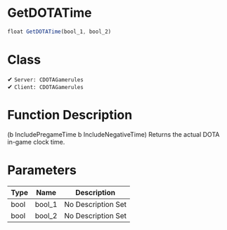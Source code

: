 # GetDOTATime
```js	
float GetDOTATime(bool_1, bool_2)
```
# Class
✔ `Server: CDOTAGamerules`  
✔ `Client: CDOTAGamerules`  

# Function Description
(b IncludePregameTime b IncludeNegativeTime) Returns the actual DOTA in-game clock time.
# Parameters
Type|Name|Description
--|--|--
bool|bool_1|No Description Set
bool|bool_2|No Description Set

